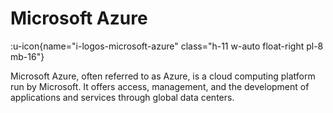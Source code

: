 # Microsoft Azure

:u-icon{name="i-logos-microsoft-azure" class="h-11 w-auto float-right pl-8 mb-16"}

Microsoft Azure, often referred to as Azure, is a cloud computing platform run by Microsoft. It offers access, management, and the development of applications and services through global data centers.
